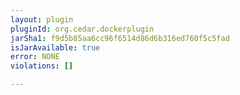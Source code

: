 ```yaml
---
layout: plugin
pluginId: org.cedar.dockerplugin
jarSha1: f9d5b85aa6cc96f6514d86d6b316ed760f5c5fad
isJarAvailable: true
error: NONE
violations: []

---
```

